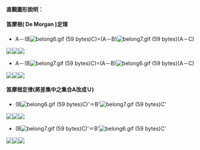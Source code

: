 #### 直觀圖形說明：

#### 笛摩根\( De Morgan \)定理

* A－\(B![](https://market.cloud.edu.tw/content/senior/math/tn_t2/math_net/NUBCC/Course/chp1-1/belong6.gif "belong6.gif \(59 bytes\)")C\)=\(A－B\)![](https://market.cloud.edu.tw/content/senior/math/tn_t2/math_net/NUBCC/Course/chp1-1/belong7.gif "belong7.gif \(59 bytes\)")\(A－C\)

![](blob:https://www.gitbook.com/453ae673-ee76-4cb6-89ce-a1fde504f157)![](blob:https://www.gitbook.com/eb5552ea-e564-40d0-ac75-11736b3c1a16)![](blob:https://www.gitbook.com/ff8c64e5-6b93-4cb7-8c96-5e60d3f46ef4)

* A－\(B![](https://market.cloud.edu.tw/content/senior/math/tn_t2/math_net/NUBCC/Course/chp1-1/belong7.gif "belong7.gif \(59 bytes\)")C\)=\(A－B\)![](https://market.cloud.edu.tw/content/senior/math/tn_t2/math_net/NUBCC/Course/chp1-1/belong6.gif "belong6.gif \(59 bytes\)")\(A－C\)

![](blob:https://www.gitbook.com/4496d42c-16ee-47e8-9d8d-3e801fe6fe6d)![](blob:https://www.gitbook.com/4b1f7e57-c371-4d3a-b7fa-d8ebd1a97a60)![](blob:https://www.gitbook.com/619f53c3-f8d7-42be-946d-ace54679a461)

#### 笛摩根定律\(將差集中之集合A改成Ｕ\)

* \(B![](https://market.cloud.edu.tw/content/senior/math/tn_t2/math_net/NUBCC/Course/chp1-1/belong6.gif "belong6.gif \(59 bytes\)")C\)'＝B'![](https://market.cloud.edu.tw/content/senior/math/tn_t2/math_net/NUBCC/Course/chp1-1/belong7.gif "belong7.gif \(59 bytes\)")C'      

![](blob:https://www.gitbook.com/4111522c-fe20-44af-ac13-2dbce6c1c23b)![](blob:https://www.gitbook.com/7db80f01-43ae-4366-aadb-61663ce13998)![](blob:https://www.gitbook.com/6ee11279-b2e0-4de0-a7bd-a27345e3a906)

* \(B![](https://market.cloud.edu.tw/content/senior/math/tn_t2/math_net/NUBCC/Course/chp1-1/belong7.gif "belong7.gif \(59 bytes\)")C\)'＝B'![](https://market.cloud.edu.tw/content/senior/math/tn_t2/math_net/NUBCC/Course/chp1-1/belong6.gif "belong6.gif \(59 bytes\)")C'     

![](blob:https://www.gitbook.com/53f64c4e-71f1-4928-b0c9-c9e996accf76)![](blob:https://www.gitbook.com/313dfad4-1e3b-4a00-b3fa-6a4b59d9b0ba)![](blob:https://www.gitbook.com/107a39f5-8a44-42c5-9d03-b50b78a7484c) 

